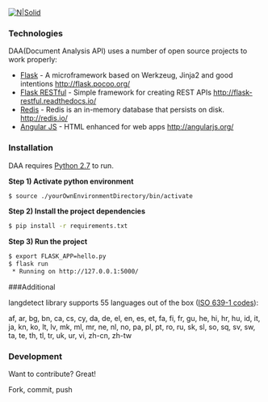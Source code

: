 [![N|Solid](http://yusufgoksu.com/assets/img/documentanalysisapi_white.png)](#)

### Technologies

DAA(Document Analysis API) uses a number of open source projects to work properly:

* [Flask] - A microframework based on Werkzeug, Jinja2 and good intentions http://flask.pocoo.org/
* [Flask RESTful] - Simple framework for creating REST APIs http://flask-restful.readthedocs.io/
* [Redis] - Redis is an in-memory database that persists on disk. http://redis.io/
* [Angular JS] - HTML enhanced for web apps http://angularjs.org/

### Installation

DAA requires [Python 2.7](https://www.python.org/download/releases/2.7/) to run.

**Step 1) Activate python environment**

```sh
$ source ./yourOwnEnvironmentDirectory/bin/activate
```

**Step 2) Install the project dependencies**

```sh
$ pip install -r requirements.txt
```

**Step 3) Run the project**

```sh
$ export FLASK_APP=hello.py
$ flask run
 * Running on http://127.0.0.1:5000/
```

###Additional

langdetect library supports 55 languages out of the box ([ISO 639-1 codes](https://en.wikipedia.org/wiki/List_of_ISO_639-1_codes)):

af, ar, bg, bn, ca, cs, cy, da, de, el, en, es, et, fa, fi, fr, gu, he, hi, hr, hu, id, it, ja, kn, ko, lt, lv, mk, ml, mr, ne, nl, no, pa, pl, pt, ro, ru, sk, sl, so, sq, sv, sw, ta, te, th, tl, tr, uk, ur, vi, zh-cn, zh-tw

### Development

Want to contribute? Great!

Fork, commit, push

[Flask]: https://github.com/pallets/flask
[Flask RESTful]: http://flask-restful-cn.readthedocs.io/en/0.3.5/
[Redis]: https://github.com/antirez/redis
[Angular JS]: https://github.com/angular/angular.js/tree/master